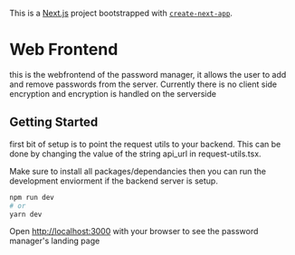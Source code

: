 This is a [Next.js](https://nextjs.org/) project bootstrapped with [`create-next-app`](https://github.com/vercel/next.js/tree/canary/packages/create-next-app).

# Web Frontend

this is the webfrontend of the password manager, it allows the user to add and remove passwords from the server. Currently there is no client side encryption and encryption is handled on the serverside

## Getting Started

first bit of setup is to point the request utils to your backend. This can be done by changing the value of the string api_url in request-utils.tsx.

Make sure to install all packages/dependancies then you can run the development enviorment if the backend server is setup.

```bash
npm run dev
# or
yarn dev
```

Open [http://localhost:3000](http://localhost:3000) with your browser to see the password manager's landing page


